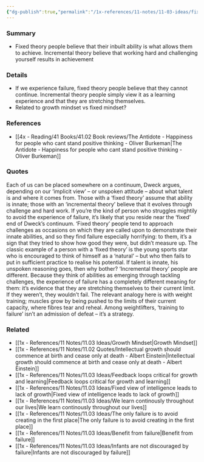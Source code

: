 ```yaml
---
{"dg-publish":true,"permalink":"/1x-references/11-notes/11-03-ideas/fixed-theory-vs-incremental-theory/","title":"Fixed theory vs Incremental theory"}
---
```



### Summary
- Fixed theory people believe that their inbuilt ability is what allows them to achieve. Incremental theory believe that working hard and challenging yourself results in achievement

### Details
- If we experience failure, fixed theory people believe that they cannot continue. Incremental theory people simply view it as a learning experience and that they are stretching themselves.
- Related to growth mindset vs fixed mindset?

### References
- [[4x - Reading/41 Books/41.02 Book reviews/The Antidote - Happiness for people who cant stand positive thinking - Oliver Burkeman\|The Antidote - Happiness for people who cant stand positive thinking - Oliver Burkeman]]

### Quotes
Each of us can be placed somewhere on a continuum, Dweck argues, depending on our ‘implicit view’ – or unspoken attitude – about what talent is and where it comes from. Those with a ‘fixed theory’ assume that ability is innate; those with an ‘incremental theory’ believe that it evolves through challenge and hard work. If you’re the kind of person who struggles mightily to avoid the experience of failure, it’s likely that you reside near the ‘fixed’ end of Dweck’s continuum. ‘Fixed theory’ people tend to approach challenges as occasions on which they are called upon to demonstrate their innate abilities, and so they find failure especially horrifying: to them, it’s a sign that they tried to show how good they were, but didn’t measure up. The classic example of a person with a ‘fixed theory’ is the young sports star who is encouraged to think of himself as a ‘natural’ – but who then fails to put in sufficient practice to realise his potential. If talent is innate, his unspoken reasoning goes, then why bother?
‘Incremental theory’ people are different. Because they think of abilities as emerging through tackling challenges, the experience of failure has a completely different meaning for them: it’s evidence that they are stretching themselves to their current limit. If they weren’t, they wouldn’t fail. The relevant analogy here is with weight training; muscles grow by being pushed to the limits of their current capacity, where fibres tear and reheal. Among weightlifters, ‘training to failure’ isn’t an admission of defeat – it’s a strategy.

### Related
- [[1x - References/11 Notes/11.03 Ideas/Growth Mindset\|Growth Mindset]]
- [[1x - References/11 Notes/11.02 Quotes/Intellectual growth should commence at birth and cease only at death - Albert Einstein\|Intellectual growth should commence at birth and cease only at death - Albert Einstein]]
- [[1x - References/11 Notes/11.03 Ideas/Feedback loops critical for growth and learning\|Feedback loops critical for growth and learning]]
- [[1x - References/11 Notes/11.03 Ideas/Fixed view of intelligence leads to lack of growth\|Fixed view of intelligence leads to lack of growth]]
- [[1x - References/11 Notes/11.03 Ideas/We learn continously throughout our lives\|We learn continously throughout our lives]]
- [[1x - References/11 Notes/11.03 Ideas/The only failure is to avoid creating in the first place\|The only failure is to avoid creating in the first place]]
- [[1x - References/11 Notes/11.03 Ideas/Benefit from failure\|Benefit from failure]]
- [[1x - References/11 Notes/11.03 Ideas/Infants are not discouraged by failure\|Infants are not discouraged by failure]]
